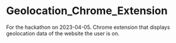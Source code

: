 # Geolocation_Chrome_Extension
For the hackathon on 2023-04-05. Chrome extension that displays geolocation data of the website the user is on.
